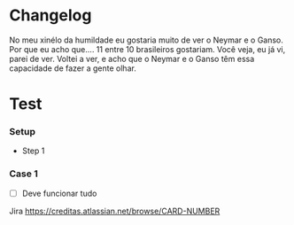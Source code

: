 # Changelog

No meu xinélo da humildade eu gostaria muito de ver o Neymar e o Ganso. Por que eu acho que.... 11 entre 10 brasileiros gostariam. Você veja, eu já vi, parei de ver. Voltei a ver, e acho que o Neymar e o Ganso têm essa capacidade de fazer a gente olhar.

# Test

### Setup
- Step 1

### Case 1
- [ ] Deve funcionar tudo

Jira
https://creditas.atlassian.net/browse/CARD-NUMBER
